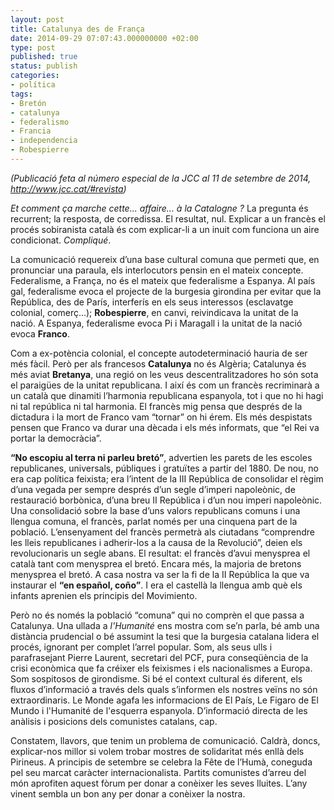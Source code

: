 ```yaml
---
layout: post
title: Catalunya des de França
date: 2014-09-29 07:07:43.000000000 +02:00
type: post
published: true
status: publish
categories:
- política
tags:
- Bretón
- catalunya
- federalismo
- Francia
- independencia
- Robespierre
---
```


_(Publicació feta al número especial de la JCC al 11 de setembre de 2014, http://www.jcc.cat/#revista)_

_Et comment ça marche cette... affaire… à la Catalogne ?_ La pregunta és recurrent; la resposta, de corredissa. El resultat, nul. Explicar a un francès el procés sobiranista català és com explicar-li a un inuit com funciona un aire condicionat. _Compliqué_.

La comunicació requereix d’una base cultural comuna que permeti que, en pronunciar una paraula, els interlocutors pensin en el mateix concepte. Federalisme, a França, no és el mateix que federalisme a Espanya. Al país gal, federalisme evoca el projecte de la burgesia girondina per evitar que la República, des de París, interferís en els seus interessos (esclavatge colonial, comerç...); **Robespierre**, en canvi, reivindicava la unitat de la nació. A Espanya, federalisme evoca Pi i Maragall i la unitat de la nació evoca **Franco**.

Com a ex-potència colonial, el concepte autodeterminació hauria de ser més fàcil. Però per als francesos **Catalunya** no és Algèria; Catalunya és més aviat **Bretanya**, una regió on les veus descentralitzadores ho són sota el paraigües de la unitat republicana. I així és com un francès recriminarà a un català que dinamiti l’harmonia republicana espanyola, tot i que no hi hagi ni tal república ni tal harmonia. El francès mig pensa que després de la dictadura i la mort de Franco vam “tornar” on hi érem. Els més despistats pensen que Franco va durar una dècada i els més informats, que “el Rei va portar la democràcia”.

**“No escopiu al terra ni parleu bretó”**, advertien les parets de les escoles republicanes, universals, públiques i gratuïtes a partir del 1880\. De nou, no era cap política feixista; era l’intent de la III República de consolidar el règim d’una vegada per sempre després d’un segle d’imperi napoleònic, de restauració borbònica, d’una breu II República i d’un nou imperi napoleònic. Una consolidació sobre la base d’uns valors republicans comuns i una llengua comuna, el francès, parlat només per una cinquena part de la població. L’ensenyament del francès permetrà als ciutadans “comprendre les lleis republicanes i adherir-los a la causa de la Revolució”, deien els revolucionaris un segle abans. El resultat: el francès d’avui menysprea el català tant com menysprea el bretó. Encara més, la majoria de bretons menysprea el bretó. A casa nostra va ser la fi de la II República la que va instaurar el **“en español, coño”**. I era el castellà la llengua amb què els infants aprenien els principis del Movimiento.

Però no és només la població “comuna” qui no comprèn el que passa a Catalunya. Una ullada a _l'Humanité_ ens mostra com se’n parla, bé amb una distància prudencial o bé assumint la tesi que la burgesia catalana lidera el procés, ignorant per complet l’arrel popular. Som, als seus ulls i parafrasejant Pierre Laurent, secretari del PCF, pura conseqüència de la crisi econòmica que fa créixer els feixismes i els nacionalismes a Europa. Som sospitosos de girondisme. Si bé el context cultural és diferent, els fluxos d’informació a través dels quals s’informen els nostres veïns no són extraordinaris. Le Monde agafa les informacions de El País, Le Figaro de El Mundo i l'Humanité de l'esquerra espanyola. D’informació directa de les anàlisis i posicions dels comunistes catalans, cap.

Constatem, llavors, que tenim un problema de comunicació. Caldrà, doncs, explicar-nos millor si volem trobar mostres de solidaritat més enllà dels Pirineus. A principis de setembre se celebra la Fête de l’Humà, coneguda pel seu marcat caràcter internacionalista. Partits comunistes d’arreu del món aprofiten aquest fòrum per donar a conèixer les seves lluites. L’any vinent sembla un bon any per donar a conèixer la nostra.